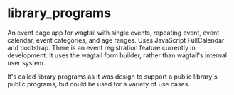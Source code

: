 # library_programs
An event page app for wagtail with single events, repeating event, event calendar, event categories, and age ranges. Uses JavaScript FullCalendar and bootstrap. There is an event registration feature currently in development. It uses the wagtail form builder, rather than wagtail's internal user system.

It's called library programs as it was design to support a public library's public programs, but could be used for a variety of use cases. 
